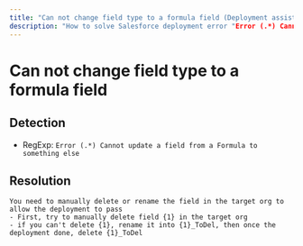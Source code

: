 ```yaml
---
title: "Can not change field type to a formula field (Deployment assistant)"
description: "How to solve Salesforce deployment error "Error (.*) Cannot update a field from a Formula to something else""
---
```

<!-- markdownlint-disable MD013 -->
# Can not change field type to a formula field

## Detection

- RegExp: `Error (.*) Cannot update a field from a Formula to something else`

## Resolution

```shell
You need to manually delete or rename the field in the target org to allow the deployment to pass
- First, try to manually delete field {1} in the target org
- if you can't delete {1}, rename it into {1}_ToDel, then once the deployment done, delete {1}_ToDel
```

